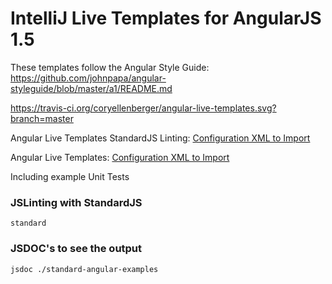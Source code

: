 # IntelliJ Live Templates for AngularJS 1.5
These templates follow the Angular Style Guide: https://github.com/johnpapa/angular-styleguide/blob/master/a1/README.md

https://travis-ci.org/coryellenberger/angular-live-templates.svg?branch=master

Angular Live Templates StandardJS Linting: [Configuration XML to Import](https://raw.githubusercontent.com/coryellenberger/angular-live-templates/master/live-templates/AngularStandard.xml)

Angular Live Templates: [Configuration XML to Import](https://raw.githubusercontent.com/coryellenberger/angular-live-templates/master/live-templates/AngularJS.xml)

Including example Unit Tests

### JSLinting with StandardJS
`standard`

### JSDOC's to see the output
`jsdoc ./standard-angular-examples`
